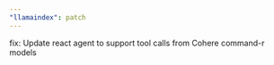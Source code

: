 ```yaml
---
"llamaindex": patch
---
```


fix: Update react agent to support tool calls from Cohere command-r models
